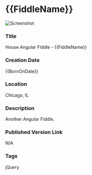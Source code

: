 {{FiddleName}}
======

![Screenshot](screenshot.png)


### Title

House Angular Fiddle - {{FiddleName}}


### Creation Date

{{BornOnDate}}


### Location

Chicago, IL


### Description

Another Angular Fiddle.


### Published Version Link

N/A


### Tags

jQuery
